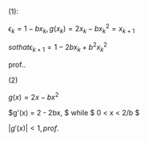 (1):

$\epsilon_k = 1 - bx_k, g(x_k) = 2x_k - bx_k^2 = x_{k+1}$

$so that \epsilon_{k+1} = 1 - 2bx_k + b^2x_k^2$

prof..

(2)

$g(x) = 2x - bx^2$

$g'(x) = 2 - 2bx,  $
while $ 0 < x < 2/b $

$|g'(x)| < 1, prof.$